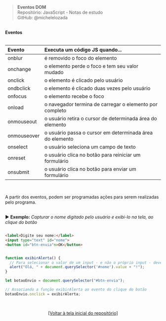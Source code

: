 > **Eventos DOM**  
> Repositório: JavaScript - Notas de estudo     
> GitHub: @michelelozada
&nbsp;
     
&nbsp;   
**Eventos**   
&nbsp;   

| **Evento**  | **Executa um código JS quando...** |
| :---        | :---                               |
| onblur      | é removido o foco do elemento |
| onchange    | o elemento perde o foco e tem seu valor mudado |
| onclick     | o elemento é clicado pelo usuário |
| ondbclick   | o elemento é clicado  duas vezes pelo usuário |
| onfocus     | o elemento recebe o foco |
| onload      | o navegador termina de carregar o elemento por completo |
| onmouseout  | o usuário retira o cursor de determinada área do elemento |
| onmouseover | o usuário passa o cursor em determinada área do elemento |
| onselect    | o usuário seleciona um campo de texto | 
| onreset     | o usuário clica no botão para reiniciar um formulário |
| onsubmit    | o usuário clica no botão para enviar um formulário |
&nbsp;   

A partir dos eventos, podem ser programadas ações para serem realizadas pelo programa.  
&nbsp;   

:arrow_forward: **Exemplo:** *Capturar o nome digitado pelo usuário e exibi-lo na tela, ao clique do botão*

```html

<label>Digite seu nome:</label>
<input type="text" id="nome">
<button id="btn-envia"n>OK</button>
```
```js

function exibirAlerta() {
  // Para selecionar o valor de um input - e não o próprio input - deve-se usar a propriedade value
  alert("Olá, " + document.querySelector('#nome').value + "!");
}

let botaoEnvio = document.querySelector("#btn-envia");

// Associando a função exibirAlerta ao evento do clique do botão
botaoEnvio.onclick = exibirAlerta;
```

&nbsp; 

<div align="center">
<a href="https://github.com/michelelozada/JavaScript-Study-Notes">[Voltar à tela inicial do repositório]</a>
</div>